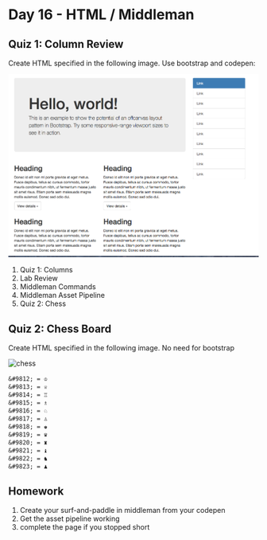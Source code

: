 Day 16 - HTML / Middleman
====================

Quiz 1: Column Review
--------

Create HTML specified in the following image. Use bootstrap and codepen:

![assets-columns](assets/quiz1.png)


1. Quiz 1: Columns
1. Lab Review
1. Middleman Commands
1. Middleman Asset Pipeline
1. Quiz 2: Chess


Quiz 2: Chess Board
-------------

Create HTML specified in the following image. No need for bootstrap

![chess](http://designindevelopment.com/wp-content/uploads/2010/04/chessboard.jpg)

```
&#9812; = ♔
&#9813; = ♕
&#9814; = ♖
&#9815; = ♗
&#9816; = ♘
&#9817; = ♙
&#9818; = ♚
&#9819; = ♛
&#9820; = ♜
&#9821; = ♝
&#9822; = ♞
&#9823; = ♟
```


Homework
--------------

1. Create your surf-and-paddle in middleman from your codepen
1. Get the asset pipeline working
1. complete the page if you stopped short

